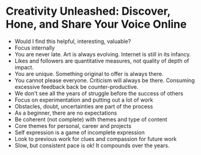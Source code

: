 # Creativity Unleashed: Discover, Hone, and Share Your Voice Online

- Would I find this helpful, interesting, valuable?
- Focus internally
- You are never late. Art is always evolving. Internet is still in its infancy.
- Likes and followers are quantitative measures, not quality of depth of impact.
- You are unique. Something original to offer is always there.
- You cannot please everyone. Criticism will always be there. Consuming excessive feedback back be counter-productive.
- We don't see all the years of struggle before the success of others
- Focus on experimentation and putting out a lot of work
- Obstacles, doubt, uncertainties are part of the process
- As a beginner, there are no expectations
- Be coherent (not complete) with themes and type of content
- Core themes for personal, career and projects
- Self expression is a game of incomplete expression
- Look to previous work for clues and compassion for future work
- Slow, but consistent pace is ok! It compounds over the years.
